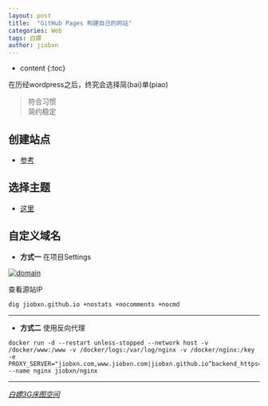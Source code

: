 ```yaml
---
layout: post
title:  "GitHub Pages 构建自己的网站"
categories: Web
tags: 白嫖
author: jiobxn
---
```


* content
{:toc}

在历经wordpress之后，终究会选择简(bai)单(piao)

> 符合习惯  
> 简约稳定



## 创建站点

* [参考](https://pages.github.com/)

## 选择主题

* [这里](https://github.com/Gaohaoyang/gaohaoyang.github.io)

## 自定义域名
* **方式一** 在项目Settings

[![domain](https://jiobxn.files.wordpress.com/2020/07/github_domain.png)](https://docs.github.com/en/github/working-with-github-pages/managing-a-custom-domain-for-your-github-pages-site)

查看源站IP

```
dig jiobxn.github.io +nostats +nocomments +nocmd
```

****

* **方式二** 使用反向代理

```
docker run -d --restart unless-stopped --network host -v /docker/www:/www -v /docker/logs:/var/log/nginx -v /docker/nginx:/key -e PROXY_SERVER="jiobxn.com,www.jiobxn.com|jiobxn.github.io^backend_https=y,alias=/filedownload|/www,log=Y,http2=Y" --name nginx jiobxn/nginx
```

****

_[白嫖3G床图空间](https://wordpress.com/?ref=footer_website)_
